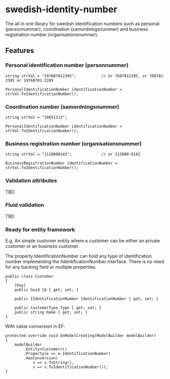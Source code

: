 # swedish-identity-number

The all in one library for swedish identification numbers such as personal (personnummer), coordination (samordningsnummer) and business registration number (organisationsnummer).

## Features

### Personal identification number (personnummer)

```
string strVal = "197607012395";           // Or 7607012395, or 760701-2395 or 19760701-2395

PersonalIdentificationNumber identificationNumber = strVal.ToIdentificationNumber();
```

### Coordination number (samordningsnummer)

```
string strVal = "19651213";

PersonalIdentificationNumber identificationNumber = strVal.ToIdentificationNumber();
```

### Business registration number (organisationsnummer)
```
string strVal = "2120000142";             // or 212000-0142

BusinessRegistrationNumber identificationNumber = strVal.ToIdentificationNumber();
```

### Validation attributes
TBD

### Fluid validation
TBD

### Ready for entity framework
E.g. An simple customer entity where a customer can be either an private customer or an business customer.

The property IdentificationNumber can hold any type of identification number implementing the IIdentificationNumber interface. There is no need for any backing field or multiple properties.

```
public class Customer
{
    [Key]
    public Guid Id { get; set; }
    
    public IIdentificationNumber IdentificationNumber { get; set; }
    
    public CustomerType Type { get; set; }
    public string Name { get; set; }
}
```
With value conversion in EF:
```
protected override void OnModelCreating(ModelBuilder modelBuilder)
{
    modelBuilder
        .Entity<Customer>()
        .Property(e => e.IdentificationNumber)
        .HasConversion(
            v => v.ToString(),
            v => v.ToIdentificationNumber());
}
```

